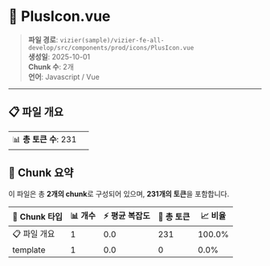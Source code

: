 # 📄 PlusIcon.vue

> **파일 경로**: `vizier(sample)/vizier-fe-all-develop/src/components/prod/icons/PlusIcon.vue`  
> **생성일**: 2025-10-01  
> **Chunk 수**: 2개  
> **언어**: Javascript / Vue
---


## 📋 파일 개요

| | |
|--|--|
| 📊 **총 토큰 수**: 231 |  |






## 🧩 Chunk 요약

이 파일은 총 **2개의 chunk**로 구성되어 있으며, **231개의 토큰**을 포함합니다.

| 🧩 Chunk 타입 | 📊 개수 | ⚡ 평균 복잡도 | 📝 총 토큰 | 📈 비율 |
|---------------|--------|-------------|----------|--------|
| 📋 파일 개요 | 1 | 0.0 | 231 | 100.0% |
| template | 1 | 0.0 | 0 | 0.0% |

